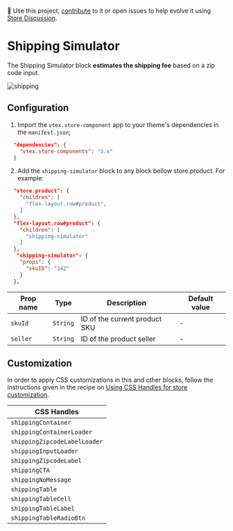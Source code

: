 📢 Use this project, [contribute](https://github.com/vtex-apps/store-components) to it or open issues to help evolve it using [Store Discussion](https://github.com/vtex-apps/store-discussion). 

# Shipping Simulator

The Shipping Simulator block **estimates the shipping fee** based on a zip code input. 

![shipping](https://user-images.githubusercontent.com/52087100/70262606-6ddb7c00-1773-11ea-91af-ededfd27aa95.png)

## Configuration

1. Import the `vtex.store-component` app to your theme's dependencies in the `manifest.json`;

```json
  "dependencies": {
    "vtex.store-components": "3.x"
  }
```

2. Add the `shipping-simulator` block to any block bellow store.product. For example:

```json
  "store.product": {
    "children": [
      "flex-layout.row#product",
    ]
  },
  "flex-layout.row#product": {
    "children": [
      "shipping-simulator"
    ]
  },
   "shipping-simulator": {
    "props": {
      "skuID": "342"
    }
  },
```

| Prop name          | Type      | Description                   | Default value |
| ------------------ | --------- | ----------------------------- | ------------- |
| `skuId`            | `String` | ID of the current product SKU | - |
| `seller`           | `String` | ID of the product seller      | - |

## Customization

In order to apply CSS customizations in this and other blocks, follow the instructions given in the recipe on [Using CSS Handles for store customization](https://vtex.io/docs/recipes/style/using-css-handles-for-store-customization).

| CSS Handles |
| ---------- | 
| `shippingContainer` |
| `shippingContainerLoader` | 
| `shippingZipcodeLabelLoader` |
| `shippingInputLoader` |
| `shippingZipcodeLabel` | 
| `shippingCTA` |
| `shippingNoMessage` |
| `shippingTable` |
| `shippingTableCell` |
| `shippingTableLabel` |
| `shippingTableRadioBtn` |
